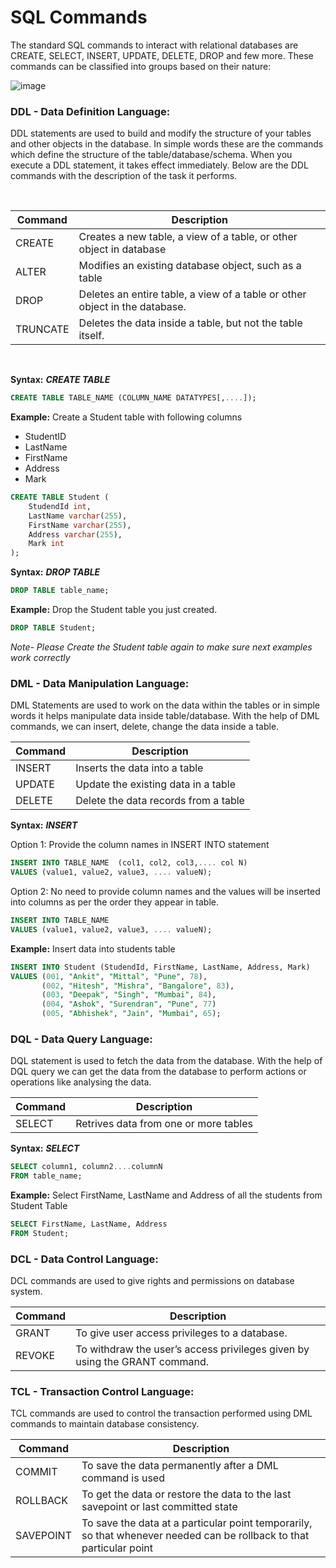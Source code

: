 # SQL Commands

The standard SQL commands to interact with relational databases are CREATE, SELECT, INSERT, UPDATE,
DELETE, DROP and few more. These commands can be classified into groups based on their nature:

![image](https://user-images.githubusercontent.com/67796162/155881340-f5765cfd-7c47-4a2c-a55d-5551d570afca.png)


### DDL - Data Definition Language:

DDL statements are used to build and modify the structure of your tables and other objects in the database. In simple words these are the commands which define the structure of the table/database/schema. When you execute a DDL statement, it takes effect immediately. Below are the DDL commands with the description of the task it performs.

<br>

| Command  | Description                                                                |
|----------|----------------------------------------------------------------------------|
| CREATE   | Creates a new table, a view of a table, or other object in database        |
| ALTER    | Modifies an existing database object, such as a table                      |   
| DROP     | Deletes an entire table, a view of a table or other object in the database.|
| TRUNCATE | Deletes the data inside a table, but not the table itself.                 |
 
<br>

**Syntax:** ***CREATE TABLE***

```sql
CREATE TABLE TABLE_NAME (COLUMN_NAME DATATYPES[,....]); 
```

**Example:** Create a Student table with following columns
- StudentID
- LastName
- FirstName
- Address
- Mark

```sql
CREATE TABLE Student (
    StudendId int,
    LastName varchar(255),
    FirstName varchar(255),
    Address varchar(255),
    Mark int
);
```

**Syntax:** ***DROP TABLE***

```sql
DROP TABLE table_name;
```

**Example:** Drop the Student table you just created.

```sql
DROP TABLE Student;
```

*Note- Please Create the Student table again to make sure next examples work correctly*


### DML - Data Manipulation Language:

DML Statements are used to work on the data within the tables or in simple words it helps manipulate data inside table/database. With the help of DML commands, we can insert, delete, change the data inside a table.

| Command  | Description                          |
|----------|--------------------------------------|
| INSERT   | Inserts the data into a table        |
| UPDATE   | Update the existing data in a table  |   
| DELETE   | Delete the data records from a table |

**Syntax:** ***INSERT***

Option 1: Provide the column names in INSERT INTO statement

```sql
INSERT INTO TABLE_NAME  (col1, col2, col3,.... col N)  
VALUES (value1, value2, value3, .... valueN);  
```

Option 2: No need to provide column names and the values will be inserted into columns as per the order they appear in table.

```sql
INSERT INTO TABLE_NAME    
VALUES (value1, value2, value3, .... valueN);
```

**Example:** Insert data into students table

```sql
INSERT INTO Student (StudendId, FirstName, LastName, Address, Mark)
VALUES (001, "Ankit", "Mittal", "Pune", 78),
       (002, "Hitesh", "Mishra", "Bangalore", 83),
       (003, "Deepak", "Singh", "Mumbai", 84),
       (004, "Ashok", "Surendran", "Pune", 77)
       (005, "Abhishek", "Jain", "Mumbai", 65);
```


### DQL - Data Query Language:

DQL statement is used to fetch the data from the database.  With the help of DQL query we can get the data from the database to perform actions or operations like analysing the data. 


| Command | Description                                 |
|---------|---------------------------------------------|
| SELECT  | Retrives data from one or more tables       |

**Syntax:** ***SELECT***

```sql
SELECT column1, column2....columnN
FROM table_name;
```

**Example:** Select FirstName, LastName and Address of all the students from Student Table

```sql
SELECT FirstName, LastName, Address
FROM Student;
```

### DCL - Data Control Language:

DCL commands are used to give rights and permissions on database system.

| Command | Description                                                                |
|---------|----------------------------------------------------------------------------|
| GRANT   | To give user access privileges to a database.                              |
| REVOKE  | To withdraw the user’s access privileges given by using the GRANT command. |



### TCL - Transaction Control Language:

TCL commands are used to control the transaction performed using DML commands to maintain database consistency.

| Command   | Description                                                                                                          |
|-----------|----------------------------------------------------------------------------------------------------------------------|
| COMMIT    | To save the data permanently after a DML command is used                                                             |
| ROLLBACK  | To get the data or restore the data to the last savepoint or last committed state                                    |
| SAVEPOINT | To save the data at a particular point temporarily, so that whenever needed can be rollback to that particular point |




